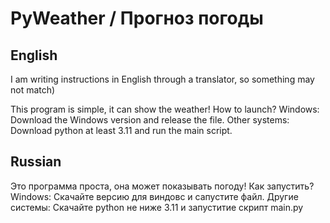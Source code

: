 # PyWeather / Прогноз погоды
## English
I am writing instructions in English through a translator, so something may not match)

This program is simple, it can show the weather!
How to launch?
Windows: Download the Windows version and release the file.
Other systems: Download python at least 3.11 and run the main script.

## Russian
Это программа проста, она может показывать погоду!
Как запустить?
Windows: Скачайте версию для виндовс и сапустите файл.
Другие системы: Скачайте python не ниже 3.11 и запуститие скрипт main.py
